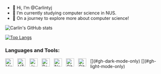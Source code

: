 - 👋 Hi, I’m @Carlintyj
- 🌱 I’m currently studying computer science in NUS. 
- 🍎 On a journey to explore more about computer science!

![Carlin's GitHub stats](https://github-readme-stats.vercel.app/api?username=carlintyj&hide=stars,prs,issues&theme=dark)

[![Top Langs](https://github-readme-stats.vercel.app/api/top-langs/?username=carlintyj&hide_progress=true&theme=dark)](https://github.com/carlintyj/github-readme-stats)

### Languages and Tools:

<img align="left" alt="Visual Studio Code" width="26px" src="https://cdn.jsdelivr.net/gh/devicons/devicon/icons/vscode/vscode-original.svg" style="padding-right:10px;" />
<img align="left" alt="HTML5" width="26px" src="https://cdn.jsdelivr.net/gh/devicons/devicon/icons/html5/html5-original.svg" style="padding-right:10px;" />
<img align="left" alt="JavaScript" width="26px" src="https://cdn.jsdelivr.net/gh/devicons/devicon/icons/javascript/javascript-original.svg" style="padding-right:10px;" />
<img align="left" alt="React" width="26px" src="https://cdn.jsdelivr.net/gh/devicons/devicon/icons/react/react-original.svg" style="padding-right:10px;" />
<img align="left" alt="Node.js" width="26px" src="https://cdn.jsdelivr.net/gh/devicons/devicon/icons/nodejs/nodejs-original.svg" style="padding-right:10px;" />
[<img align="left" alt="GitHub" width="26px" src="https://user-images.githubusercontent.com/3369400/139447912-e0f43f33-6d9f-45f8-be46-2df5bbc91289.png" style="padding-right:10px;" />](#gh-dark-mode-only)
[<img align="left" alt="GitHub" width="26px" src="https://user-images.githubusercontent.com/3369400/139448065-39a229ba-4b06-434b-bc67-616e2ed80c8f.png" style="padding-right:10px;" />](#gh-light-mode-only)


<!---
Carlintyj/Carlintyj is a ✨ special ✨ repository because its `README.md` (this file) appears on your GitHub profile.
You can click the Preview link to take a look at your changes.

![Carlin's GitHub stats](https://github-readme-stats.vercel.app/api?username=carlintyj&show_icons=true&theme=radical)
--->
